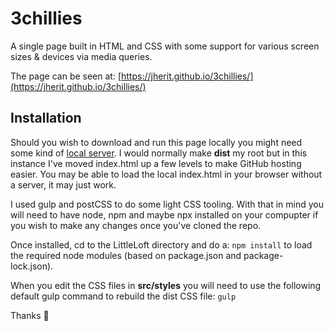 # 3chillies
A single page built in HTML and CSS with some support for various screen sizes & devices via media queries.

The page can be seen at: [https://jherit.github.io/3chillies/](https://jherit.github.io/3chillies/)

## Installation 
Should you wish to download and run this page locally you might need some kind of [local server](https://chrome.google.com/webstore/detail/web-server-for-chrome/ofhbbkphhbklhfoeikjpcbhemlocgigb). I would normally make **dist** my root but in this instance I've moved index.html up a few levels to make GitHub hosting easier. You may be able to load the local index.html in your browser without a server, it may just work. 

I used gulp and postCSS to do some light CSS tooling. With that in mind you will need to have node, npm and maybe npx installed on your compupter if you wish to make any changes once you've cloned the repo. 

Once installed, cd to the LittleLoft directory and do a:
`npm install`
to load the required node modules (based on package.json and package-lock.json).

When you edit the CSS files in **src/styles** you will need to use the following default gulp command to rebuild the dist CSS file:
`gulp`

Thanks 👋 


  


